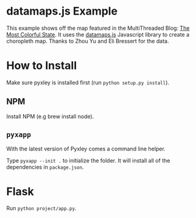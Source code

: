 # datamaps.js Example
This example shows off the map featured in the MultiThreaded Blog: [The Most Colorful State](http://multithreaded.stitchfix.com/blog/2015/06/02/the-most-colorful-state/). It uses the [datamaps.js](http://datamaps.github.io/) Javascript library to create a choropleth map. Thanks to Zhou Yu and Eli Bressert for the data.


# How to Install
Make sure pyxley is installed first (run `python setup.py install`).

## NPM
Install NPM (e.g brew install node).

## `pyxapp`
With the latest version of Pyxley comes a command line helper.

Type `pyxapp --init .` to initialize the folder. It will install
all of the dependencies in `package.json`.

# Flask
Run `python project/app.py`.
